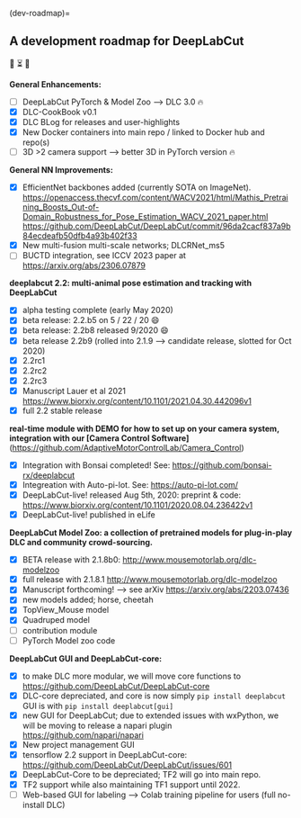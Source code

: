 (dev-roadmap)=
## A development roadmap for DeepLabCut


:loudspeaker: :hourglass_flowing_sand: :construction:

**General Enhancements:**
- [ ] DeepLabCut PyTorch & Model Zoo --> DLC 3.0 🔥
- [X] DLC-CookBook v0.1
- [X] DLC BLog for releases and user-highlights
- [X] New Docker containers into main repo / linked to Docker hub and repo(s)
- [ ] 3D >2 camera support --> better 3D in PyTorch version 🔥

**General NN Improvements:**
- [X] EfficientNet backbones added (currently SOTA on ImageNet). https://openaccess.thecvf.com/content/WACV2021/html/Mathis_Pretraining_Boosts_Out-of-Domain_Robustness_for_Pose_Estimation_WACV_2021_paper.html https://github.com/DeepLabCut/DeepLabCut/commit/96da2cacf837a9b84ecdeafb50dfb4a93b402f33
- [X] New multi-fusion multi-scale networks; DLCRNet_ms5
- [ ] BUCTD integration, see ICCV 2023 paper at https://arxiv.org/abs/2306.07879

**deeplabcut 2.2: multi-animal pose estimation and tracking with DeepLabCut**
- [X] alpha testing complete (early May 2020)
- [X] beta release: 2.2.b5 on 5 / 22 / 20 :smile:
- [X] beta release: 2.2b8 released 9/2020 :smile:
- [X] beta release 2.2b9 (rolled into 2.1.9 --> candidate release, slotted for Oct 2020)
- [X] 2.2rc1
- [X] 2.2rc2
- [X] 2.2rc3
- [X] Manuscript Lauer et al 2021 https://www.biorxiv.org/content/10.1101/2021.04.30.442096v1
- [X] full 2.2 stable release

**real-time module with DEMO for how to set up on your camera system, integration with our [Camera Control Software]**(https://github.com/AdaptiveMotorControlLab/Camera_Control)
- [X] Integration with Bonsai completed! See: https://github.com/bonsai-rx/deeplabcut
- [X] Integreation with Auto-pi-lot. See: https://auto-pi-lot.com/
- [X] DeepLabCut-live! released Aug 5th, 2020: preprint & code: https://www.biorxiv.org/content/10.1101/2020.08.04.236422v1
- [X] DeepLabCut-live! published in eLife

**DeepLabCut Model Zoo: a collection of pretrained models for plug-in-play DLC and community crowd-sourcing.**
- [X] BETA release with 2.1.8b0: http://www.mousemotorlab.org/dlc-modelzoo
- [X] full release with 2.1.8.1 http://www.mousemotorlab.org/dlc-modelzoo
- [X] Manuscript forthcoming! --> see arXiv https://arxiv.org/abs/2203.07436
- [X] new models added; horse, cheetah
- [X] TopView_Mouse model
- [X] Quadruped model
- [ ] contribution module
- [ ] PyTorch Model zoo code

**DeepLabCut GUI and DeepLabCut-core:**
- [X] to make DLC more modular, we will move core functions to https://github.com/DeepLabCut/DeepLabCut-core
- [X] DLC-core depreciated, and core is now simply `pip install deeplabcut` GUI is with `pip install deeplabcut[gui]`
- [X] new GUI for DeepLabCut; due to extended issues with wxPython, we will be moving to release a napari plugin https://github.com/napari/napari
- [X] New project management GUI
- [X] tensorflow 2.2 support in DeepLabCut-core: https://github.com/DeepLabCut/DeepLabCut/issues/601
- [X] DeepLabCut-Core to be depreciated; TF2 will go into main repo.
- [X] TF2 support while also maintaining TF1 support until 2022.
- [ ] Web-based GUI for labeling --> Colab training pipeline for users (full no-install DLC)
